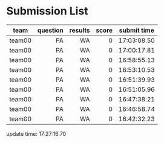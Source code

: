 # Submission List
team    | question  | results  | score | submit time
------|-----:|-----:| ----:|-----
team00 | PA | WA | 0 | 17:03:08.50
team00 | PA | WA | 0 | 17:00:17.81
team00 | PA | WA | 0 | 16:58:55.13
team00 | PA | WA | 0 | 16:53:10.53
team00 | PA | WA | 0 | 16:51:39.93
team00 | PA | WA | 0 | 16:51:05.96
team00 | PA | WA | 0 | 16:47:38.21
team00 | PA | WA | 0 | 16:46:58.74
team00 | PA | WA | 0 | 16:42:32.23


update time: 17:27:16.70 
